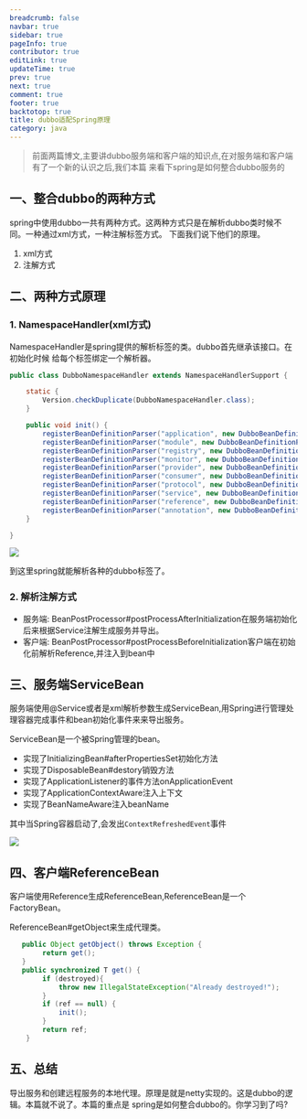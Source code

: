 ```yaml
---
breadcrumb: false
navbar: true
sidebar: true
pageInfo: true
contributor: true
editLink: true
updateTime: true
prev: true
next: true
comment: true
footer: true
backtotop: true
title: dubbo适配Spring原理
category: java
---
```



> 前面两篇博文,主要讲dubbo服务端和客户端的知识点,在对服务端和客户端有了一个新的认识之后,我们本篇 来看下spring是如何整合dubbo服务的

## 一、整合dubbo的两种方式

spring中使用dubbo一共有两种方式。这两种方式只是在解析dubbo类时候不同。一种通过xml方式，一种注解标签方式。
下面我们说下他们的原理。


1. xml方式
2. 注解方式


## 二、两种方式原理

### 1. NamespaceHandler(xml方式)

NamespaceHandler是spring提供的解析标签的类。dubbo首先继承该接口。在初始化时候
给每个标签绑定一个解析器。

```java
public class DubboNamespaceHandler extends NamespaceHandlerSupport {

	static {
		Version.checkDuplicate(DubboNamespaceHandler.class);
	}

	public void init() {
	    registerBeanDefinitionParser("application", new DubboBeanDefinitionParser(ApplicationConfig.class, true));
        registerBeanDefinitionParser("module", new DubboBeanDefinitionParser(ModuleConfig.class, true));
        registerBeanDefinitionParser("registry", new DubboBeanDefinitionParser(RegistryConfig.class, true));
        registerBeanDefinitionParser("monitor", new DubboBeanDefinitionParser(MonitorConfig.class, true));
        registerBeanDefinitionParser("provider", new DubboBeanDefinitionParser(ProviderConfig.class, true));
        registerBeanDefinitionParser("consumer", new DubboBeanDefinitionParser(ConsumerConfig.class, true));
        registerBeanDefinitionParser("protocol", new DubboBeanDefinitionParser(ProtocolConfig.class, true));
        registerBeanDefinitionParser("service", new DubboBeanDefinitionParser(ServiceBean.class, true));
        registerBeanDefinitionParser("reference", new DubboBeanDefinitionParser(ReferenceBean.class, false));
        registerBeanDefinitionParser("annotation", new DubboBeanDefinitionParser(AnnotationBean.class, true));
    }

}
```

![](https://img.springlearn.cn/blog/learn_1597065763000.png)

到这里spring就能解析各种的dubbo标签了。


### 2. 解析注解方式

- 服务端: BeanPostProcessor#postProcessAfterInitialization在服务端初始化后来根据Service注解生成服务并导出。
- 客户端: BeanPostProcessor#postProcessBeforeInitialization客户端在初始化前解析Reference,并注入到bean中

## 三、服务端ServiceBean

服务端使用@Service或者是xml解析参数生成ServiceBean,用Spring进行管理处理容器完成事件和bean初始化事件来来导出服务。


ServiceBean是一个被Spring管理的bean。
- 实现了InitializingBean#afterPropertiesSet初始化方法
- 实现了DisposableBean#destory销毁方法
- 实现了ApplicationListener的事件方法onApplicationEvent
- 实现了ApplicationContextAware注入上下文
- 实现了BeanNameAware注入beanName

其中当Spring容器启动了,会发出`ContextRefreshedEvent`事件


![](https://img.springlearn.cn/blog/learn_1597066316000.png)


## 四、客户端ReferenceBean

客户端使用Reference生成ReferenceBean,ReferenceBean是一个FactoryBean。


ReferenceBean#getObject来生成代理类。

```java
   public Object getObject() throws Exception {
        return get();
   }
   public synchronized T get() {
        if (destroyed){
            throw new IllegalStateException("Already destroyed!");
        }
    	if (ref == null) {
    		init();
    	}
    	return ref;
    }

```


## 五、总结

导出服务和创建远程服务的本地代理。原理是就是netty实现的。这是dubbo的逻辑。本篇就不说了。本篇的重点是
spring是如何整合dubbo的。你学习到了吗?
